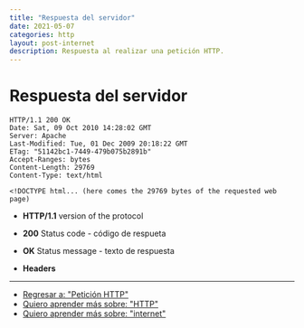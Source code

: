 ```yaml
---
title: "Respuesta del servidor"
date: 2021-05-07
categories: http
layout: post-internet
description: Respuesta al realizar una petición HTTP.
---
```


# Respuesta del servidor

```http
HTTP/1.1 200 OK
Date: Sat, 09 Oct 2010 14:28:02 GMT
Server: Apache
Last-Modified: Tue, 01 Dec 2009 20:18:22 GMT
ETag: "51142bc1-7449-479b075b2891b"
Accept-Ranges: bytes
Content-Length: 29769
Content-Type: text/html

<!DOCTYPE html... (here comes the 29769 bytes of the requested web page)
```

- **HTTP/1.1**
	version of the protocol
- **200**
	Status code - código de respueta
- **OK**
	Status message - texto de respuesta

- **Headers**

***

- [Regresar a: "Petición HTTP"](que-es-una-peticion-http)
- [Quiero aprender más sobre: "HTTP"](que-es-http)
- [Quiero aprender más sobre: "internet"](../00/internet)
